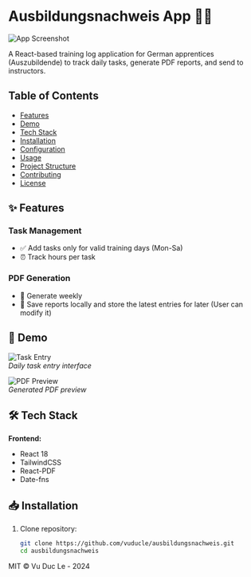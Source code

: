 # Ausbildungsnachweis App 📝📅

![App Screenshot](/public/screenshots/demo.png) *<!-- Add actual screenshot later -->*

A React-based training log application for German apprentices (Auszubildende) to track daily tasks, generate PDF reports, and send to instructors.

## Table of Contents
- [Features](#-features)
- [Demo](#-demo)
- [Tech Stack](#-tech-stack)
- [Installation](#-installation)
- [Configuration](#-configuration)
- [Usage](#-usage)
- [Project Structure](#-project-structure)
- [Contributing](#-contributing)
- [License](#-license)

## ✨ Features
### Task Management
- ✅ Add tasks only for valid training days (Mon-Sa)
- ⏰ Track hours per task

### PDF Generation
- 📄 Generate weekly
- 💾 Save reports locally and store the latest entries for later (User can modify it)


## 🎥 Demo
![Task Entry](/public/screenshots/task-entry.png)  
*Daily task entry interface*

![PDF Preview](/public/screenshots/pdf-preview.png)  
*Generated PDF preview*

## 🛠️ Tech Stack
**Frontend:**
- React 18
- TailwindCSS
- React-PDF
- Date-fns


## 📥 Installation
1. Clone repository:
   ```bash
   git clone https://github.com/vuducle/ausbildungsnachweis.git
   cd ausbildungsnachweis

MIT © Vu Duc Le - 2024
